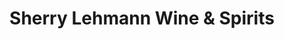 ---
title: "Sherry Lehmann Wine & Spirits"
url: /new-york/sherry-lehmann-wine-und-spirits/
shop: Spirituosen
---